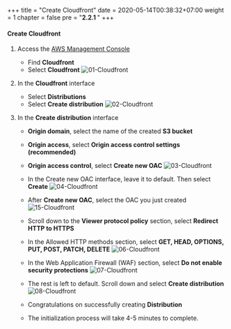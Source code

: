 +++
title = "Create Cloudfront"
date = 2020-05-14T00:38:32+07:00
weight = 1
chapter = false
pre = "<b>2.2.1 </b>"
+++

#### Create Cloudfront

1. Access the
   [AWS Management Console](https://aws.amazon.com/vi/free/?gclid=CjwKCAjw_ZC2BhAQEiwAXSgClvWbbk-Y8aK5QEAweAN7K8tLmdmvIiZuLvrcXaHfX9HrfLJlZr3U2xoC6y4QAvD_BwE&trk=c4f45c53-585c-4b31-8fbf-d39fbcdc603a&sc_channel=ps&ef_id=CjwKCAjw_ZC2BhAQEiwAXSgClvWbbk-Y8aK5QEAweAN7K8tLmdmvIiZuLvrcXaHfX9HrfLJlZr3U2xoC6y4QAvD_BwE:G:s&s_kwcid=AL!4422!3!637354294239!e!!g!!aws!19043613274!143453611386&all-free-tier.sort-by=item.additionalFields.SortRank&all-free-tier.sort-order=asc&awsf.Free%20Tier%20Types=*all&awsf.Free%20Tier%20Categories=*all)

   - Find **Cloudfront**
   - Select **Cloudfront**
     ![01-Cloudfront](/images/4/4-cloudfront-01.png?width=90pc)

2. In the **Cloudfront** interface

   - Select **Distributions**
   - Select **Create distribution**
     ![02-Cloudfront](/images/4/4-cloudfront-02.png?width=90pc)

3. In the **Create distribution** interface

   - **Origin domain**, select the name of the created **S3 bucket**
   - **Origin access**, select **Origin access control settings (recommended)**
   - **Origin access control**, select **Create new OAC**
     ![03-Cloudfront](/images/4/4-cloudfront-03.png?width=90pc)

   - In the Create new OAC interface, leave it to default. Then select **Create**
     ![04-Cloudfront](/images/4/4-cloudfront-04.png?width=90pc)

   - After **Create new OAC**, select the OAC you just created
     ![15-Cloudfront](/images/4/4-cloudfront-15.png?width=90pc)

   - Scroll down to the **Viewer protocol policy** section, select **Redirect HTTP to HTTPS**

   - In the Allowed HTTP methods section, select **GET, HEAD, OPTIONS, PUT, POST, PATCH, DELETE**
     ![06-Cloudfront](/images/4/4-cloudfront-06.png?width=90pc)

   - In the Web Application Firewall (WAF) section, select **Do not enable security protections**
     ![07-Cloudfront](/images/4/4-cloudfront-07.png?width=90pc)

   - The rest is left to default. Scroll down and select **Create distribution**
     ![08-Cloudfront](/images/4/4-cloudfront-08.png?width=90pc)

   - Congratulations on successfully creating **Distribution**
   - The initialization process will take 4-5 minutes to complete.
